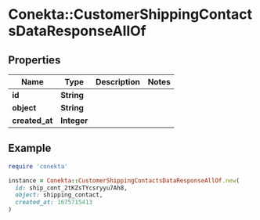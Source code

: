 # Conekta::CustomerShippingContactsDataResponseAllOf

## Properties

| Name | Type | Description | Notes |
| ---- | ---- | ----------- | ----- |
| **id** | **String** |  |  |
| **object** | **String** |  |  |
| **created_at** | **Integer** |  |  |

## Example

```ruby
require 'conekta'

instance = Conekta::CustomerShippingContactsDataResponseAllOf.new(
  id: ship_cont_2tKZsTYcsryyu7Ah8,
  object: shipping_contact,
  created_at: 1675715413
)
```

